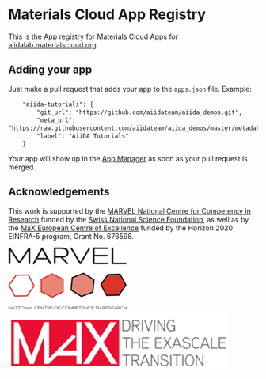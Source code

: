 # Materials Cloud App Registry

This is the App registry for Materials Cloud Apps for [aiidalab.materialscloud.org](aiidalab.materialscloud.org)

## Adding your app

Just make a pull request that adds your app to the `apps.json` file. Example:

```
    "aiida-tutorials": {
        "git_url": "https://github.com/aiidateam/aiida_demos.git",
        "meta_url": "https://raw.githubusercontent.com/aiidateam/aiida_demos/master/metadata.json",
        "label": "AiiDA Tutorials"
    }
```

Your app will show up in the [App Manager](https://github.com/aiidalab/aiidalab-home/blob/master/appmanager.ipynb) as soon as your pull request is merged.

## Acknowledgements

This work is supported by the [MARVEL National Centre for Competency in Research](<http://nccr-marvel.ch>)
funded by the [Swiss National Science Foundation](<http://www.snf.ch/en>), as well as by the [MaX
European Centre of Excellence](<http://www.max-centre.eu/>) funded by the Horizon 2020 EINFRA-5 program,
Grant No. 676598.

![MARVEL](miscellaneous/logos/MARVEL.png)
![MaX](miscellaneous/logos/MaX.png)

